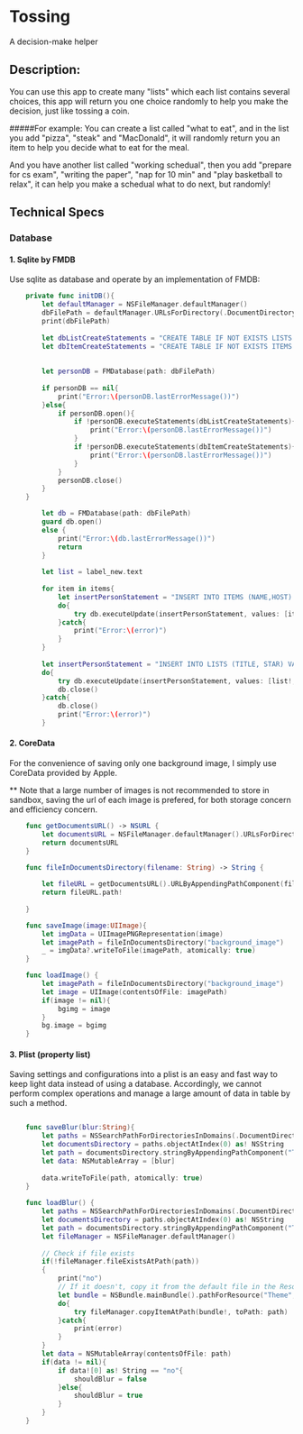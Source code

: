 # Tossing
A decision-make helper

## Description:
You can use this app to create many "lists" which each list contains several choices, 
this app will return you one choice randomly to help you make the decision, 
just like tossing a coin.

#####For example: 
You can create a list called "what to eat", and in the list you add "pizza", "steak" and "MacDonald",
it will randomly return you an item to help you decide what to eat for the meal. 

And you have another list called "working schedual", then you add "prepare for cs exam", "writing the paper",
"nap for 10 min" and "play basketball to relax", it can help you make a schedual what to do next, but randomly!

## Technical Specs

### Database 
#### 1. Sqlite by FMDB
Use sqlite as database and operate by an implementation of FMDB:
```swift
    private func initDB(){
        let defaultManager = NSFileManager.defaultManager()
        dbFilePath = defaultManager.URLsForDirectory(.DocumentDirectory, inDomains: .UserDomainMask).first!.URLByAppendingPathComponent("tosse.db").path!
        print(dbFilePath)
        
        let dbListCreateStatements = "CREATE TABLE IF NOT EXISTS LISTS (ID INTEGER PRIMARY KEY AUTOINCREMENT, TITLE TEXT, STAR BOOL)";
        let dbItemCreateStatements = "CREATE TABLE IF NOT EXISTS ITEMS (ID INTEGER PRIMARY KEY AUTOINCREMENT, NAME TEXT, HOST TEXT)";
        
        
        let personDB = FMDatabase(path: dbFilePath)
        
        if personDB == nil{
            print("Error:\(personDB.lastErrorMessage())")
        }else{
            if personDB.open(){
                if !personDB.executeStatements(dbListCreateStatements){
                    print("Error:\(personDB.lastErrorMessage())")
                }
                if !personDB.executeStatements(dbItemCreateStatements){
                    print("Error:\(personDB.lastErrorMessage())")
                }
            }
            personDB.close()
        }
    }
```
```swift
        let db = FMDatabase(path: dbFilePath)
        guard db.open() 
        else {
            print("Error:\(db.lastErrorMessage())")
            return
        }
                
        let list = label_new.text
                
        for item in items{
            let insertPersonStatement = "INSERT INTO ITEMS (NAME,HOST) VALUES (?,?)"
            do{
                try db.executeUpdate(insertPersonStatement, values: [item,list ?? NSNull()])
            }catch{
                print("Error:\(error)")
            }
        }
        
        let insertPersonStatement = "INSERT INTO LISTS (TITLE, STAR) VALUES (?,?)"
        do{
            try db.executeUpdate(insertPersonStatement, values: [list!, false ?? NSNull()])
            db.close()
        }catch{
            db.close()
            print("Error:\(error)")
        }
```

#### 2. CoreData
For the convenience of saving only one background image, I simply use CoreData provided by Apple.

** Note that a large number of images is not recommended to store in sandbox, saving the url of each image is prefered, for both storage concern and efficiency concern.

```swift
    func getDocumentsURL() -> NSURL {
        let documentsURL = NSFileManager.defaultManager().URLsForDirectory(.DocumentDirectory, inDomains: .UserDomainMask)[0]
        return documentsURL
    }

    func fileInDocumentsDirectory(filename: String) -> String {
    
        let fileURL = getDocumentsURL().URLByAppendingPathComponent(filename)
        return fileURL.path!
    
    }

    func saveImage(image:UIImage){
        let imgData = UIImagePNGRepresentation(image)
        let imagePath = fileInDocumentsDirectory("background_image")
        _ = imgData?.writeToFile(imagePath, atomically: true)
    }

    func loadImage() {
        let imagePath = fileInDocumentsDirectory("background_image")
        let image = UIImage(contentsOfFile: imagePath)
        if(image != nil){
            bgimg = image
        }
        bg.image = bgimg
    }
```

#### 3. Plist (property list)
Saving settings and configurations into a plist is an easy and fast way to keep light data instead of using a database.
Accordingly, we cannot perform complex operations and manage a large amount of data in table by such a method.

```swift

    func saveBlur(blur:String){
        let paths = NSSearchPathForDirectoriesInDomains(.DocumentDirectory, .UserDomainMask, true) as NSArray
        let documentsDirectory = paths.objectAtIndex(0) as! NSString
        let path = documentsDirectory.stringByAppendingPathComponent("Theme.plist")
        let data: NSMutableArray = [blur]
        
        data.writeToFile(path, atomically: true)
    }
    
    func loadBlur() {
        let paths = NSSearchPathForDirectoriesInDomains(.DocumentDirectory, .UserDomainMask, true) as NSArray
        let documentsDirectory = paths.objectAtIndex(0) as! NSString
        let path = documentsDirectory.stringByAppendingPathComponent("Theme.plist")
        let fileManager = NSFileManager.defaultManager()
        
        // Check if file exists
        if(!fileManager.fileExistsAtPath(path))
        {
            print("no")
            // If it doesn't, copy it from the default file in the Resources folder
            let bundle = NSBundle.mainBundle().pathForResource("Theme", ofType: "plist")
            do{
                try fileManager.copyItemAtPath(bundle!, toPath: path)
            }catch{
                print(error)
            }
        }
        let data = NSMutableArray(contentsOfFile: path)
        if(data != nil){
            if data![0] as! String == "no"{
                shouldBlur = false
            }else{
                shouldBlur = true
            }
        }
    }
```

